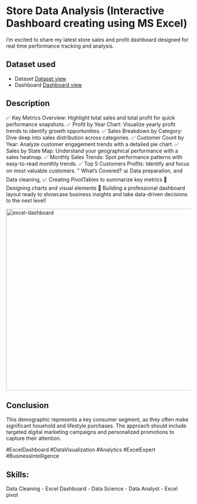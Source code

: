 # Store Data Analysis (Interactive Dashboard creating using MS Excel)
I’m excited to share my latest store sales and profit dashboard designed for real time performance tracking and analysis.

## Dataset used
- Dataset <a href="https://github.com/shahlarafiq12/Data-Analysis-With-Excel/blob/main/sales_profit.xlsx">Dataset view</a>
- Dashboard <a href="https://github.com/shahlarafiq12/Data-Analysis-With-Excel/blob/main/excel-dashboard.PNG">Dashboard view</a>

## Description
✅ Key Metrics Overview: Highlight total sales and total profit for quick performance snapshots. 
✅ Profit by Year Chart: Visualize yearly profit trends to identify growth opportunities. 
✅ Sales Breakdown by Category: Dive deep into sales distribution across categories. 
✅ Customer Count by Year: Analyze customer engagement trends with a detailed pie chart. 
✅ Sales by State Map: Understand your geographical performance with a sales heatmap. 
✅ Monthly Sales Trends: Spot performance patterns with easy-to-read monthly trends. 
✅ Top 5 Customers Profits: Identify and focus on most valuable customers. " 
What’s Covered? 📊 Data preparation, and Data cleaning, 📈 Creating PivotTables to summarize key metrics 🎨 Designing charts and visual elements 🎯 Building a professional dashboard layout ready to showcase business insights and take data-driven decisions to the next level!

<img width="942" height="493" alt="excel-dashboard" src="https://github.com/user-attachments/assets/bb5963e0-7623-4853-a4ab-d3b2fb570a6c" />


## Conclusion
This demographic represents a key consumer segment, as they often make significant houehold and lifestyle purchases. The approach should include targeted digital marketing campaigns and personalized promotions to capture their attention.

#ExcelDashboard #DataVisualization #Analytics #ExcelExpert #BusinessIntelligence
## Skills: 
Data Cleaning - Excel Dashboard - Data Science - Data Analyst - Excel pivot
